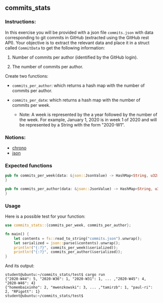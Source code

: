 ## commits_stats

### Instructions:

In this exercise you will be provided with a json file `commits.json` with data corresponding to git commits in GitHub (extracted using the GitHub rest API). Your objective is to extract the relevant data and place it in a struct called `CommitData` to get the following information:

1. Number of commits per author (identified by the GitHub login).

2. The number of commits per author.

Create two functions:

- `commits_per_author`: which returns a hash map with the number of commits per author.

- `commits_per_date`: which returns a hash map with the number of commits per week.

  - Note: A week is represented by the a year followed by the number of the
    week. For example, January 1, 2020 is in week 1 of 2020 and will be
    represented by a String with the form "2020-W1".

### Notions:

- [chrono](https://docs.rs/chrono/0.4.19/chrono)
- [json](https://docs.rs/json/0.12.4/json/index.html)

### Expected functions

```rust
pub fn commits_per_week(data: &json::JsonValue) -> HashMap<String, u32> {
}

pub fn commits_per_author(data: &json::JsonValue) -> HashMap<String, u32> {
}
```

### Usage

Here is a possible test for your function:

```rust
use commits_stats::{commits_per_week, commits_per_author};

fn main() {
	let contents = fs::read_to_string("commits.json").unwrap();
	let serialized = json::parse(&contents).unwrap();
	println!("{:?}", commits_per_week(&serialized));
	println!("{:?}", commits_per_author(&serialized));
}
```

And its output:

```console
student@ubuntu:~/commits_stats/test$ cargo run
{"2020-W44": 5, "2020-W36": 1, "2020-W31": 1, ... ,"2020-W45": 4, "2020-W46": 4}
{"homembaixinho": 2, "mwenzkowski": 3, ... ,"tamirzb": 1, "paul-ri": 2, "RPigott": 1}
student@ubuntu:~/commits_stats/test$
```
